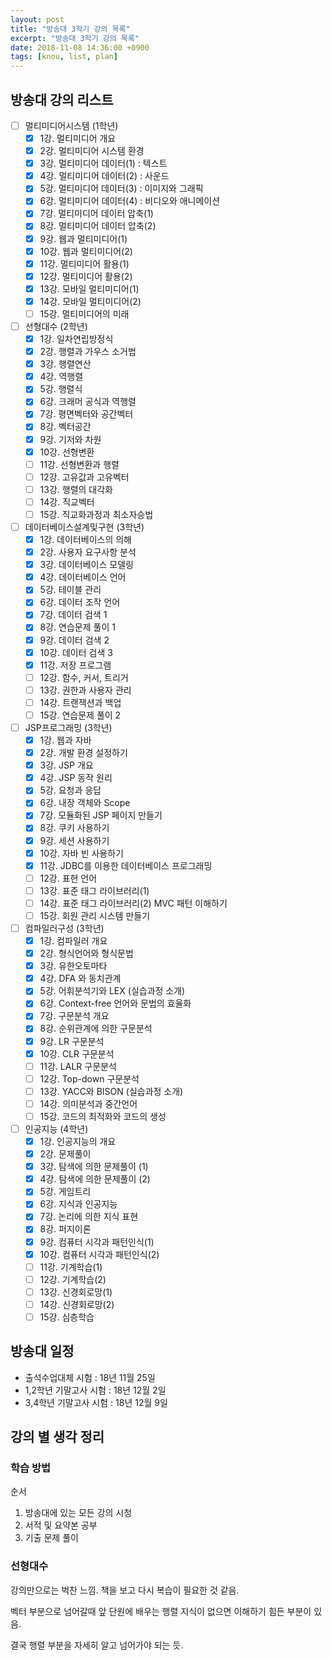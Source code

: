 ```yaml
---
layout: post
title: "방송대 3학기 강의 목록"
excerpt: "방송대 3학기 강의 목록"
date: 2018-11-08 14:36:00 +0900
tags: [knou, list, plan]
---
```


## 방송대 강의 리스트

- [ ] 멀티미디어시스템 (1학년)
    - [X] 1강. 멀티미디어  개요
    - [X] 2강. 멀티미디어 시스템 환경
    - [X] 3강. 멀티미디어 데이터(1) : 텍스트
    - [X] 4강. 멀티미디어 데이터(2) : 사운드  
    - [X] 5강. 멀티미디어 데이터(3) : 이미지와 그래픽
    - [X] 6강. 멀티미디어 데이터(4) : 비디오와 애니메이션
    - [X] 7강. 멀티미디어 데이터 압축(1)
    - [X] 8강. 멀티미디어 데이터 압축(2)
    - [X] 9강. 웹과 멀티미디어(1)
    - [X] 10강. 웹과 멀티미디어(2)
    - [X] 11강. 멀티미디어 활용(1)
    - [X] 12강. 멀티미디어 활용(2) 
    - [X] 13강. 모바일 멀티미디어(1)
    - [X] 14강. 모바일 멀티미디어(2)
    - [ ] 15강. 멀티미디어의 미래       
- [ ] 선형대수 (2학년)
    - [X] 1강. 일차연립방정식
    - [X] 2강. 행렬과 가우스 소거법
    - [X] 3강. 행렬연산
    - [X] 4강. 역행렬
    - [X] 5강. 행렬식
    - [X] 6강. 크래머 공식과 역행렬
    - [X] 7강. 평면벡터와 공간벡터
    - [X] 8강. 벡터공간
    - [X] 9강. 기저와 차원
    - [X] 10강. 선형변환
    - [ ] 11강. 선형변환과 행렬
    - [ ] 12강. 고유값과 고유벡터
    - [ ] 13강. 행렬의 대각화
    - [ ] 14강. 직교벡터
    - [ ] 15강. 직교화과정과 최소자승법
- [ ] 데이터베이스설계및구현 (3학년)
    - [X] 1강. 데이터베이스의 의해
    - [X] 2강. 사용자 요구사항 분석
    - [X] 3강. 데이터베이스 모델링
    - [X] 4강. 데이터베이스 언어
    - [X] 5강. 테이블 관리
    - [X] 6강. 데이터 조작 언어
    - [X] 7강. 데이터 검색 1
    - [X] 8강. 연습문제 풀이 1
    - [X] 9강. 데이터 검색 2
    - [X] 10강. 데이터 검색 3
    - [X] 11강. 저장 프로그램
    - [ ] 12강. 함수, 커서, 트리거
    - [ ] 13강. 권한과 사용자 관리
    - [ ] 14강. 트랜잭션과 백업
    - [ ] 15강. 연습문제 풀이 2
- [ ] JSP프로그래밍 (3학년)
    - [X] 1강. 웹과 자바 
    - [X] 2강. 개발 환경 설정하기
    - [X] 3강. JSP 개요
    - [X] 4강. JSP 동작 원리
    - [X] 5강. 요청과 응답
    - [X] 6강. 내장 객체와 Scope
    - [X] 7강. 모듈화된 JSP 페이지 만들기 
    - [X] 8강. 쿠키 사용하기
    - [X] 9강. 세션 사용하기
    - [X] 10강. 자바 빈 사용하기
    - [X] 11강. JDBC를 이용한 데이터베이스 프로그래밍
    - [ ] 12강. 표현 언어 
    - [ ] 13강. 표준 태그 라이브러리(1)
    - [ ] 14강. 표준 태그 라이브러리(2) MVC 패턴 이해하기
    - [ ] 15강. 회원 관리 시스템 만들기     
- [ ] 컴파일러구성 (3학년)
    - [X] 1강. 컴파일러 개요
    - [X] 2강. 형식언어와 형식문법
    - [X] 3강. 유한오토마타
    - [X] 4강. DFA 와 동치관계
    - [X] 5강. 어휘분석기와 LEX (실습과정 소개)
    - [X] 6강. Context-free 언어와 문법의 효율화
    - [X] 7강. 구문분석 개요
    - [X] 8강. 순위관계에 의한 구문분석
    - [X] 9강. LR 구문분석
    - [X] 10강. CLR 구문분석
    - [ ] 11강. LALR 구문분석
    - [ ] 12강. Top-down 구문분석
    - [ ] 13강. YACC와 BISON (실습과정 소개)
    - [ ] 14강. 의미분석과 중간언어
    - [ ] 15강. 코드의 최적화와 코드의 생성
- [ ] 인공지능 (4학년)
    - [X] 1강. 인공지능의 개요
    - [X] 2강. 문제풀이     
    - [X] 3강. 탐색에 의한 문제풀이 (1)     
    - [X] 4강. 탐색에 의한 문제풀이 (2)     
    - [X] 5강. 게임트리 
    - [X] 6강. 지식과 인공지능   
    - [X] 7강. 논리에 의한 지식 표현
    - [X] 8강. 퍼지이론   
    - [X] 9강. 컴퓨터 시각과 패턴인식(1)
    - [X] 10강. 컴퓨터 시각과 패턴인식(2) 
    - [ ] 11강. 기계학습(1)
    - [ ] 12강. 기계학습(2)
    - [ ] 13강. 신경회로망(1)
    - [ ] 14강. 신경회로망(2)
    - [ ] 15강. 심층학습

## 방송대 일정

- 출석수업대체 시험 : 18년 11월 25일
- 1,2학년 기말고사 시험 : 18년 12월 2일
- 3,4학년 기말고사 시험 : 18년 12월 9일

## 강의 별 생각 정리

### 학습 방법

순서
1. 방송대에 있는 모든 강의 시청
2. 서적 및 요약본 공부
3. 기출 문제 풀이

### 선형대수

강의만으로는 벅찬 느낌. 책을 보고 다시 복습이 필요한 것 같음.

벡터 부분으로 넘어갈때 앞 단원에 배우는 행렬 지식이 없으면 이해하기 힘든 부분이 있음.

결국 행렬 부분을 자세히 알고 넘어가야 되는 듯.